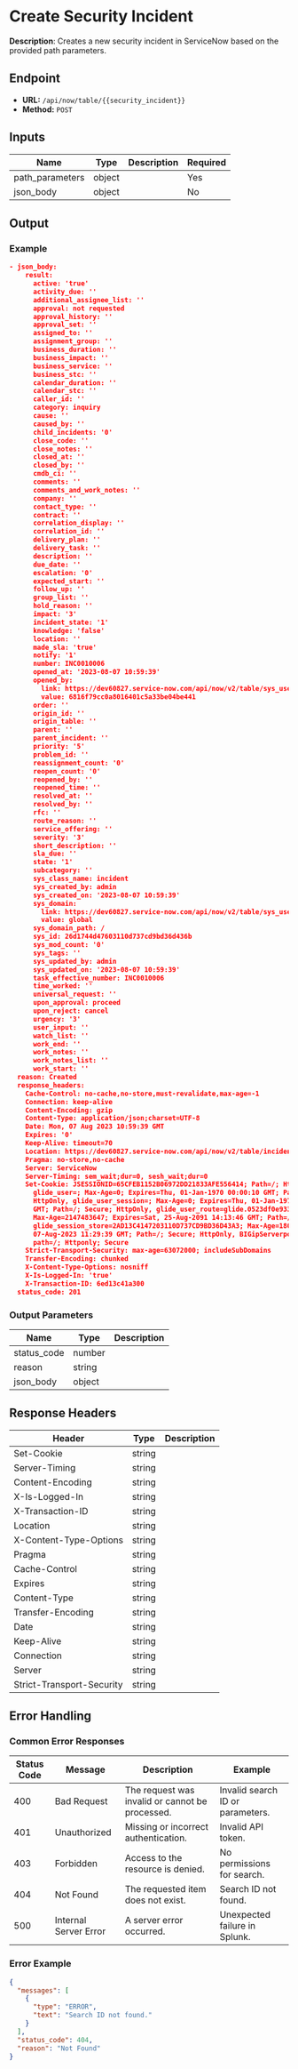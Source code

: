 # Create Security Incident

**Description**: Creates a new security incident in ServiceNow based on the provided path parameters.

## Endpoint

- **URL:** `/api/now/table/{{security_incident}}`
- **Method:** `POST`
## Inputs

| Name | Type | Description | Required |
|------|------|-------------|----------|
| path_parameters | object |  | Yes |
| json_body | object |  | No |
## Output

### Example

```json
- json_body:
    result:
      active: 'true'
      activity_due: ''
      additional_assignee_list: ''
      approval: not requested
      approval_history: ''
      approval_set: ''
      assigned_to: ''
      assignment_group: ''
      business_duration: ''
      business_impact: ''
      business_service: ''
      business_stc: ''
      calendar_duration: ''
      calendar_stc: ''
      caller_id: ''
      category: inquiry
      cause: ''
      caused_by: ''
      child_incidents: '0'
      close_code: ''
      close_notes: ''
      closed_at: ''
      closed_by: ''
      cmdb_ci: ''
      comments: ''
      comments_and_work_notes: ''
      company: ''
      contact_type: ''
      contract: ''
      correlation_display: ''
      correlation_id: ''
      delivery_plan: ''
      delivery_task: ''
      description: ''
      due_date: ''
      escalation: '0'
      expected_start: ''
      follow_up: ''
      group_list: ''
      hold_reason: ''
      impact: '3'
      incident_state: '1'
      knowledge: 'false'
      location: ''
      made_sla: 'true'
      notify: '1'
      number: INC0010006
      opened_at: '2023-08-07 10:59:39'
      opened_by:
        link: https://dev60827.service-now.com/api/now/v2/table/sys_user/6816f79cc0a8016401c5a33be04be441
        value: 6816f79cc0a8016401c5a33be04be441
      order: ''
      origin_id: ''
      origin_table: ''
      parent: ''
      parent_incident: ''
      priority: '5'
      problem_id: ''
      reassignment_count: '0'
      reopen_count: '0'
      reopened_by: ''
      reopened_time: ''
      resolved_at: ''
      resolved_by: ''
      rfc: ''
      route_reason: ''
      service_offering: ''
      severity: '3'
      short_description: ''
      sla_due: ''
      state: '1'
      subcategory: ''
      sys_class_name: incident
      sys_created_by: admin
      sys_created_on: '2023-08-07 10:59:39'
      sys_domain:
        link: https://dev60827.service-now.com/api/now/v2/table/sys_user_group/global
        value: global
      sys_domain_path: /
      sys_id: 26d1744d47603110d737cd9bd36d436b
      sys_mod_count: '0'
      sys_tags: ''
      sys_updated_by: admin
      sys_updated_on: '2023-08-07 10:59:39'
      task_effective_number: INC0010006
      time_worked: ''
      universal_request: ''
      upon_approval: proceed
      upon_reject: cancel
      urgency: '3'
      user_input: ''
      watch_list: ''
      work_end: ''
      work_notes: ''
      work_notes_list: ''
      work_start: ''
  reason: Created
  response_headers:
    Cache-Control: no-cache,no-store,must-revalidate,max-age=-1
    Connection: keep-alive
    Content-Encoding: gzip
    Content-Type: application/json;charset=UTF-8
    Date: Mon, 07 Aug 2023 10:59:39 GMT
    Expires: '0'
    Keep-Alive: timeout=70
    Location: https://dev60827.service-now.com/api/now/v2/table/incident/26d1744d47603110d737cd9bd36d436b
    Pragma: no-store,no-cache
    Server: ServiceNow
    Server-Timing: sem_wait;dur=0, sesh_wait;dur=0
    Set-Cookie: JSESSIONID=65CFEB1152B06972DD21833AFE556414; Path=/; HttpOnly;Secure,
      glide_user=; Max-Age=0; Expires=Thu, 01-Jan-1970 00:00:10 GMT; Path=/; Secure;
      HttpOnly, glide_user_session=; Max-Age=0; Expires=Thu, 01-Jan-1970 00:00:10
      GMT; Path=/; Secure; HttpOnly, glide_user_route=glide.0523df0e933b3d0b61bd3203715792eb;
      Max-Age=2147483647; Expires=Sat, 25-Aug-2091 14:13:46 GMT; Path=/; Secure; HttpOnly,
      glide_session_store=2AD13C4147203110D737CD9BD36D43A3; Max-Age=1800; Expires=Mon,
      07-Aug-2023 11:29:39 GMT; Path=/; Secure; HttpOnly, BIGipServerpool_dev60827=999184138.46398.0000;
      path=/; Httponly; Secure
    Strict-Transport-Security: max-age=63072000; includeSubDomains
    Transfer-Encoding: chunked
    X-Content-Type-Options: nosniff
    X-Is-Logged-In: 'true'
    X-Transaction-ID: 6ed13c41a300
  status_code: 201

```
### Output Parameters

| Name | Type | Description |
|------|------|-------------|
| status_code | number |  |
| reason | string |  |
| json_body | object |  |
## Response Headers

| Header | Type | Description |
|--------|------|-------------|
| Set-Cookie | string |  |
| Server-Timing | string |  |
| Content-Encoding | string |  |
| X-Is-Logged-In | string |  |
| X-Transaction-ID | string |  |
| Location | string |  |
| X-Content-Type-Options | string |  |
| Pragma | string |  |
| Cache-Control | string |  |
| Expires | string |  |
| Content-Type | string |  |
| Transfer-Encoding | string |  |
| Date | string |  |
| Keep-Alive | string |  |
| Connection | string |  |
| Server | string |  |
| Strict-Transport-Security | string |  |
## Error Handling

### Common Error Responses

| Status Code | Message | Description | Example |
|-------------|---------|-------------|---------|
| 400 | Bad Request | The request was invalid or cannot be processed. | Invalid search ID or parameters. |
| 401 | Unauthorized | Missing or incorrect authentication. | Invalid API token. |
| 403 | Forbidden | Access to the resource is denied. | No permissions for search. |
| 404 | Not Found | The requested item does not exist. | Search ID not found. |
| 500 | Internal Server Error | A server error occurred. | Unexpected failure in Splunk. |

### Error Example

```json
{
  "messages": [
    {
      "type": "ERROR",
      "text": "Search ID not found."
    }
  ],
  "status_code": 404,
  "reason": "Not Found"
}
```